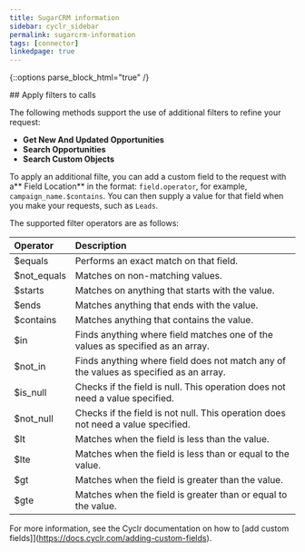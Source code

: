 ```yaml
---
title: SugarCRM information
sidebar: cyclr_sidebar
permalink: sugarcrm-information
tags: [connector]
linkedpage: true
---
```

{::options parse_block_html="true" /}

<section class="card">
## Apply filters to calls

The following methods support the use of additional filters to refine your request:

- **Get New And Updated Opportunities**
- **Search Opportunities**
- **Search Custom Objects**

To apply an additional filte, you can add a custom field to the request with a** Field Location** in the format: `field.operator`, for example, `campaign_name.$contains`. You can then supply a value for that field when you make your requests, such as `Leads`.

The supported filter operators are as follows:

| Operator    | Description                                                                             |
| :---------- | :-------------------------------------------------------------------------------------- |
| $equals     | Performs an exact match on that field.                                                  |
| $not_equals | Matches on non-matching values.                                                         |
| $starts     | Matches on anything that starts with the value.                                         |
| $ends       | Matches anything that ends with the value.                                              |
| $contains   | Matches anything that contains the value.                                               |
| $in         | Finds anything where field matches one of the values as specified as an array.          |
| $not_in     | Finds anything where field does not match any of the values as specified as an array.   |
| $is_null    | Checks if the field is null. This operation does not need a value specified.            |
| $not_null   | Checks if the field is not null. This operation does not need a value specified.        |
| $lt         | Matches when the field is less than the value.                                          |
| $lte        | Matches when the field is less than or equal to the value.                              |
| $gt         | Matches when the field is greater than the value.                                       |
| $gte        | Matches when the field is greater than or equal to the value.                           |

For more information, see the Cyclr documentation on how to [add custom fields]](https://docs.cyclr.com/adding-custom-fields).

</section>

